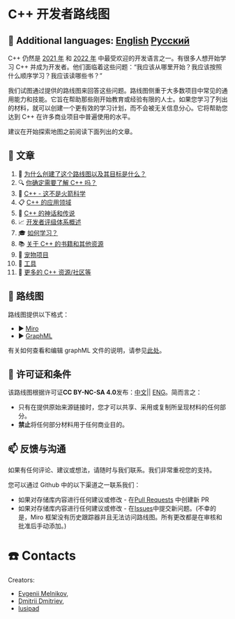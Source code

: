 # C++ 开发者路线图

## :speech_balloon: Additional languages: [English](../README.md) [Русский](Russian/README.md)

C++ 仍然是 [2021 年](https://insights.stackoverflow.com/survey/2021#most-popular-technologies-language-prof) 和 [2022 年](https://survey.stackoverflow.co/2022/#most-popular-technologies-language-prof) 中最受欢迎的开发语言之一。有很多人想开始学习 C++ 并成为开发者。他们面临着这些问题：“我应该从哪里开始？我应该按照什么顺序学习？我应该读哪些书？”

我们试图通过提供的路线图来回答这些问题。路线图侧重于大多数项目中常见的通用能力和技能。它旨在帮助那些刚开始教育或经验有限的人士。如果您学习了列出的材料，就可以创建一个更有效的学习计划，而不会被无关信息分心。它将帮助您达到 C++ 在许多商业项目中普遍使用的水平。

建议在开始探索地图之前阅读下面列出的文章。

## :bookmark_tabs: 文章

1. :flashlight: [为什么创建了这个路线图以及其目标是什么？](Rationale.md)
2. :mag: [你确定需要了解 C++ 吗？](SelfIdentification.md)
3. :space_invader: [C++ - 这不是火箭科学](FunCpp.md)
4. :clipboard: [C++ 的应用领域](AreasOfApplication.md)
5. :ghost: [C++ 的神话和传说](Mythbusters.md)
6. :chart_with_upwards_trend: [开发者评级体系概述 ](Grades/Overview.md)
7. :mortar_board: [如何学习？](HowToStudy.md)
8. :books: [关于 C++ 的书籍和其他资源](Books/Overview.md)
9. :telescope: [宠物项目](PetProjects.md)
10. :triangular_ruler: [工具](Tooling.md)
11. :gem:  [更多的 C++ 资源/社区等](CommunitySources.md)

## :milky_way: 路线图

路线图提供以下格式：

* :arrow_forward: [Miro](https://miro.com/app/board/o9J_lpap34Q=/)
* :arrow_forward: [GraphML](English/Graph/roadmap.svg)

有关如何查看和编辑 graphML 文件的说明，请参见[此处](English/Graph/README.md)。

## :key: 许可证和条件

该路线图根据许可证**CC BY-NC-SA 4.0**发布：[中文](https://creativecommons.org/licenses/by-nc-sa/4.0/deed.zh)|| [ENG](https://creativecommons.org/licenses/by-nc-sa/4.0/deed.en)。简而言之：

* 只有在提供原始来源链接时，您才可以共享、采用或复制所呈现材料的任何部分。
* **禁止**将任何部分材料用于任何商业目的。

## :mailbox: 反馈与沟通

如果有任何评论、建议或想法，请随时与我们联系。我们非常重视您的支持。

您可以通过 Github 中的以下渠道之一联系我们：

* 如果对存储库内容进行任何建议或修改 - 在[Pull Requests](https://github.com/salmer/CppDeveloperRoadmap/pulls) 中创建新 PR
* 如果对存储库内容进行任何建议或修改 - 在[Issues](https://github.com/salmer/CppDeveloperRoadmap/issues)中提交新问题。(不幸的是，Miro 框架没有历史跟踪器并且无法访问路线图。所有更改都是在审核和批准后手动添加。)

# :telephone: Contacts

Creators:
- [Evgenii Melnikov](https://github.com/salmer),
- [Dmitrii Dmitriev](https://github.com/DmitrievDmitriyA),
- [lusipad](https://github.com/lusipad)